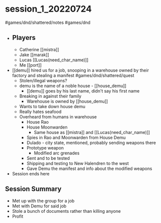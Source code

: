 # session_1_20220724
#games/dnd/shattered/notes #games/dnd

- ## Players
	- Catherine [[mistra]]
	- Jake [[marak]]
	- Lucas [[Lucas(need_char_name)]]
	- Me [[port]]
- [[demu]] hired us for a job, snooping in a warehouse owned by their factory and stealing a manifest #games/dnd/shattered/quest
	- Stolen/illegal weapons?
	- demu is the name of a noble house - [[house_demu]]
		- [[demu]] goes by his last name, didn't say his first name
	- Breaking in against their family
		- Warehouse is owned by [[house_demu]]
	- Wants to take down house demu
	- Really hates seafood
	- Overheard from humans in warehouse
		- House Rao
		- House Moonwarden
			- Same house as [[mistra]] and [[Lucas(need_char_name)]]
		- Spies in Rao and Moonwarden from House Demu
		- Dulado - city state, mentioned, probably sending weapons there
		- Prototype weapon
			- Modified arc grenades
		- Sent and to be tested
		- Shipping and testing to New Halendren to the west
		- Gave Demu the manifest and info about the modified weapons
- Session ends here

## Session Summary

- Met up with the group for a job
- Met with Demu for said job
- Stole a bunch of documents rather than killing anyone
- Profit
